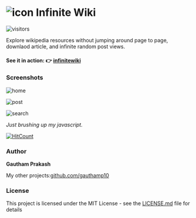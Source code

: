 # ![icon](https://i.imgur.com/8zmicGw.png) Infinite Wiki

![visitors](https://visitor-badge.glitch.me/badge?page_id=gauthamp10.wiki-clone)

Explore wikipedia resources without jumping around page to page, downlaod article, and infinite random post views.

#### See it in action: 👉 [infinitewiki](https://infinitewiki.netlify.app/)

### Screenshots

![home](https://i.imgur.com/CbV76I2.png)

![post](https://i.imgur.com/5JLNvse.png)

![search](https://i.imgur.com/RlFqVn1.png)

*Just brushing up my javascript.*

[![HitCount](http://hits.dwyl.com/gauthamp10/musicbot.svg)](http://hits.dwyl.com/gauthamp10/musicbot)

### Author

 **Gautham Prakash**
 
 My other projects:[github.com/gauthamp10](https://gauthamp10.github.io/)

### License

This project is licensed under the MIT License - see the [LICENSE.md](LICENSE.md) file for details


